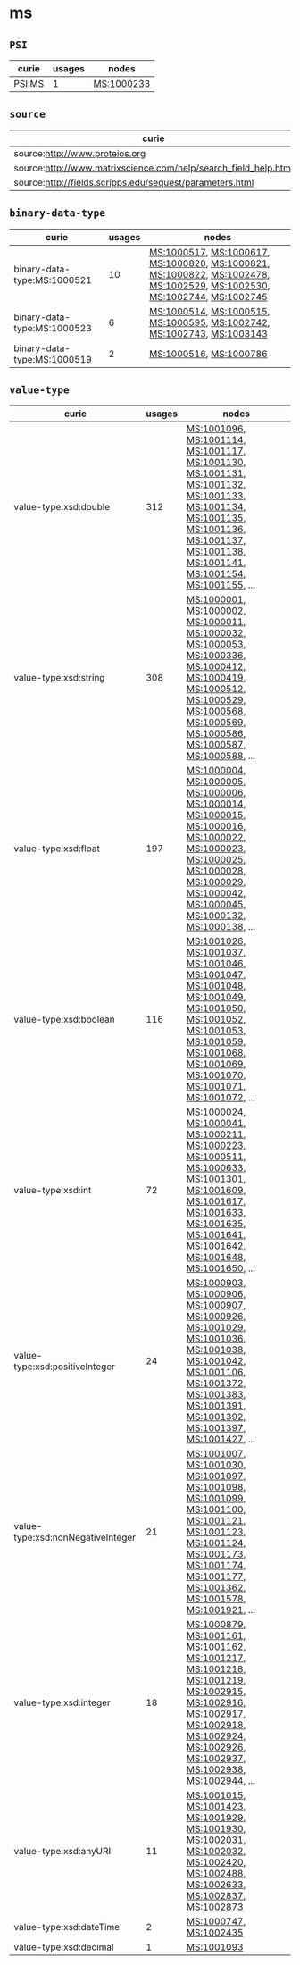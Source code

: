 # ms

## `PSI`

| curie   |   usages | nodes                                           |
|---------|----------|-------------------------------------------------|
| PSI:MS  |        1 | [MS:1000233](https://bioregistry.io/MS:1000233) |

## `source`

| curie                                                           |   usages | nodes                                           |
|-----------------------------------------------------------------|----------|-------------------------------------------------|
| source:http://www.proteios.org                                  |        1 | [MS:1000600](https://bioregistry.io/MS:1000600) |
| source:http://www.matrixscience.com/help/search_field_help.html |        1 | [MS:1002095](https://bioregistry.io/MS:1002095) |
| source:http://fields.scripps.edu/sequest/parameters.html        |        1 | [MS:1002096](https://bioregistry.io/MS:1002096) |

## `binary-data-type`

| curie                       |   usages | nodes                                                                                                                                                                                                                                                                                                                                                                                                                                                                                                    |
|-----------------------------|----------|----------------------------------------------------------------------------------------------------------------------------------------------------------------------------------------------------------------------------------------------------------------------------------------------------------------------------------------------------------------------------------------------------------------------------------------------------------------------------------------------------------|
| binary-data-type:MS:1000521 |       10 | [MS:1000517](https://bioregistry.io/MS:1000517), [MS:1000617](https://bioregistry.io/MS:1000617), [MS:1000820](https://bioregistry.io/MS:1000820), [MS:1000821](https://bioregistry.io/MS:1000821), [MS:1000822](https://bioregistry.io/MS:1000822), [MS:1002478](https://bioregistry.io/MS:1002478), [MS:1002529](https://bioregistry.io/MS:1002529), [MS:1002530](https://bioregistry.io/MS:1002530), [MS:1002744](https://bioregistry.io/MS:1002744), [MS:1002745](https://bioregistry.io/MS:1002745) |
| binary-data-type:MS:1000523 |        6 | [MS:1000514](https://bioregistry.io/MS:1000514), [MS:1000515](https://bioregistry.io/MS:1000515), [MS:1000595](https://bioregistry.io/MS:1000595), [MS:1002742](https://bioregistry.io/MS:1002742), [MS:1002743](https://bioregistry.io/MS:1002743), [MS:1003143](https://bioregistry.io/MS:1003143)                                                                                                                                                                                                     |
| binary-data-type:MS:1000519 |        2 | [MS:1000516](https://bioregistry.io/MS:1000516), [MS:1000786](https://bioregistry.io/MS:1000786)                                                                                                                                                                                                                                                                                                                                                                                                         |

## `value-type`

| curie                             |   usages | nodes                                                                                                                                                                                                                                                                                                                                                                                                                                                                                                                                                                                                                                                                                                                                                              |
|-----------------------------------|----------|--------------------------------------------------------------------------------------------------------------------------------------------------------------------------------------------------------------------------------------------------------------------------------------------------------------------------------------------------------------------------------------------------------------------------------------------------------------------------------------------------------------------------------------------------------------------------------------------------------------------------------------------------------------------------------------------------------------------------------------------------------------------|
| value-type:xsd:double             |      312 | [MS:1001096](https://bioregistry.io/MS:1001096), [MS:1001114](https://bioregistry.io/MS:1001114), [MS:1001117](https://bioregistry.io/MS:1001117), [MS:1001130](https://bioregistry.io/MS:1001130), [MS:1001131](https://bioregistry.io/MS:1001131), [MS:1001132](https://bioregistry.io/MS:1001132), [MS:1001133](https://bioregistry.io/MS:1001133), [MS:1001134](https://bioregistry.io/MS:1001134), [MS:1001135](https://bioregistry.io/MS:1001135), [MS:1001136](https://bioregistry.io/MS:1001136), [MS:1001137](https://bioregistry.io/MS:1001137), [MS:1001138](https://bioregistry.io/MS:1001138), [MS:1001141](https://bioregistry.io/MS:1001141), [MS:1001154](https://bioregistry.io/MS:1001154), [MS:1001155](https://bioregistry.io/MS:1001155), ... |
| value-type:xsd:string             |      308 | [MS:1000001](https://bioregistry.io/MS:1000001), [MS:1000002](https://bioregistry.io/MS:1000002), [MS:1000011](https://bioregistry.io/MS:1000011), [MS:1000032](https://bioregistry.io/MS:1000032), [MS:1000053](https://bioregistry.io/MS:1000053), [MS:1000336](https://bioregistry.io/MS:1000336), [MS:1000412](https://bioregistry.io/MS:1000412), [MS:1000419](https://bioregistry.io/MS:1000419), [MS:1000512](https://bioregistry.io/MS:1000512), [MS:1000529](https://bioregistry.io/MS:1000529), [MS:1000568](https://bioregistry.io/MS:1000568), [MS:1000569](https://bioregistry.io/MS:1000569), [MS:1000586](https://bioregistry.io/MS:1000586), [MS:1000587](https://bioregistry.io/MS:1000587), [MS:1000588](https://bioregistry.io/MS:1000588), ... |
| value-type:xsd:float              |      197 | [MS:1000004](https://bioregistry.io/MS:1000004), [MS:1000005](https://bioregistry.io/MS:1000005), [MS:1000006](https://bioregistry.io/MS:1000006), [MS:1000014](https://bioregistry.io/MS:1000014), [MS:1000015](https://bioregistry.io/MS:1000015), [MS:1000016](https://bioregistry.io/MS:1000016), [MS:1000022](https://bioregistry.io/MS:1000022), [MS:1000023](https://bioregistry.io/MS:1000023), [MS:1000025](https://bioregistry.io/MS:1000025), [MS:1000028](https://bioregistry.io/MS:1000028), [MS:1000029](https://bioregistry.io/MS:1000029), [MS:1000042](https://bioregistry.io/MS:1000042), [MS:1000045](https://bioregistry.io/MS:1000045), [MS:1000132](https://bioregistry.io/MS:1000132), [MS:1000138](https://bioregistry.io/MS:1000138), ... |
| value-type:xsd:boolean            |      116 | [MS:1001026](https://bioregistry.io/MS:1001026), [MS:1001037](https://bioregistry.io/MS:1001037), [MS:1001046](https://bioregistry.io/MS:1001046), [MS:1001047](https://bioregistry.io/MS:1001047), [MS:1001048](https://bioregistry.io/MS:1001048), [MS:1001049](https://bioregistry.io/MS:1001049), [MS:1001050](https://bioregistry.io/MS:1001050), [MS:1001052](https://bioregistry.io/MS:1001052), [MS:1001053](https://bioregistry.io/MS:1001053), [MS:1001059](https://bioregistry.io/MS:1001059), [MS:1001068](https://bioregistry.io/MS:1001068), [MS:1001069](https://bioregistry.io/MS:1001069), [MS:1001070](https://bioregistry.io/MS:1001070), [MS:1001071](https://bioregistry.io/MS:1001071), [MS:1001072](https://bioregistry.io/MS:1001072), ... |
| value-type:xsd:int                |       72 | [MS:1000024](https://bioregistry.io/MS:1000024), [MS:1000041](https://bioregistry.io/MS:1000041), [MS:1000211](https://bioregistry.io/MS:1000211), [MS:1000223](https://bioregistry.io/MS:1000223), [MS:1000511](https://bioregistry.io/MS:1000511), [MS:1000633](https://bioregistry.io/MS:1000633), [MS:1001301](https://bioregistry.io/MS:1001301), [MS:1001609](https://bioregistry.io/MS:1001609), [MS:1001617](https://bioregistry.io/MS:1001617), [MS:1001633](https://bioregistry.io/MS:1001633), [MS:1001635](https://bioregistry.io/MS:1001635), [MS:1001641](https://bioregistry.io/MS:1001641), [MS:1001642](https://bioregistry.io/MS:1001642), [MS:1001648](https://bioregistry.io/MS:1001648), [MS:1001650](https://bioregistry.io/MS:1001650), ... |
| value-type:xsd:positiveInteger    |       24 | [MS:1000903](https://bioregistry.io/MS:1000903), [MS:1000906](https://bioregistry.io/MS:1000906), [MS:1000907](https://bioregistry.io/MS:1000907), [MS:1000926](https://bioregistry.io/MS:1000926), [MS:1001029](https://bioregistry.io/MS:1001029), [MS:1001036](https://bioregistry.io/MS:1001036), [MS:1001038](https://bioregistry.io/MS:1001038), [MS:1001042](https://bioregistry.io/MS:1001042), [MS:1001106](https://bioregistry.io/MS:1001106), [MS:1001372](https://bioregistry.io/MS:1001372), [MS:1001383](https://bioregistry.io/MS:1001383), [MS:1001391](https://bioregistry.io/MS:1001391), [MS:1001392](https://bioregistry.io/MS:1001392), [MS:1001397](https://bioregistry.io/MS:1001397), [MS:1001427](https://bioregistry.io/MS:1001427), ... |
| value-type:xsd:nonNegativeInteger |       21 | [MS:1001007](https://bioregistry.io/MS:1001007), [MS:1001030](https://bioregistry.io/MS:1001030), [MS:1001097](https://bioregistry.io/MS:1001097), [MS:1001098](https://bioregistry.io/MS:1001098), [MS:1001099](https://bioregistry.io/MS:1001099), [MS:1001100](https://bioregistry.io/MS:1001100), [MS:1001121](https://bioregistry.io/MS:1001121), [MS:1001123](https://bioregistry.io/MS:1001123), [MS:1001124](https://bioregistry.io/MS:1001124), [MS:1001173](https://bioregistry.io/MS:1001173), [MS:1001174](https://bioregistry.io/MS:1001174), [MS:1001177](https://bioregistry.io/MS:1001177), [MS:1001362](https://bioregistry.io/MS:1001362), [MS:1001578](https://bioregistry.io/MS:1001578), [MS:1001921](https://bioregistry.io/MS:1001921), ... |
| value-type:xsd:integer            |       18 | [MS:1000879](https://bioregistry.io/MS:1000879), [MS:1001161](https://bioregistry.io/MS:1001161), [MS:1001162](https://bioregistry.io/MS:1001162), [MS:1001217](https://bioregistry.io/MS:1001217), [MS:1001218](https://bioregistry.io/MS:1001218), [MS:1001219](https://bioregistry.io/MS:1001219), [MS:1002915](https://bioregistry.io/MS:1002915), [MS:1002916](https://bioregistry.io/MS:1002916), [MS:1002917](https://bioregistry.io/MS:1002917), [MS:1002918](https://bioregistry.io/MS:1002918), [MS:1002924](https://bioregistry.io/MS:1002924), [MS:1002926](https://bioregistry.io/MS:1002926), [MS:1002937](https://bioregistry.io/MS:1002937), [MS:1002938](https://bioregistry.io/MS:1002938), [MS:1002944](https://bioregistry.io/MS:1002944), ... |
| value-type:xsd:anyURI             |       11 | [MS:1001015](https://bioregistry.io/MS:1001015), [MS:1001423](https://bioregistry.io/MS:1001423), [MS:1001929](https://bioregistry.io/MS:1001929), [MS:1001930](https://bioregistry.io/MS:1001930), [MS:1002031](https://bioregistry.io/MS:1002031), [MS:1002032](https://bioregistry.io/MS:1002032), [MS:1002420](https://bioregistry.io/MS:1002420), [MS:1002488](https://bioregistry.io/MS:1002488), [MS:1002633](https://bioregistry.io/MS:1002633), [MS:1002837](https://bioregistry.io/MS:1002837), [MS:1002873](https://bioregistry.io/MS:1002873)                                                                                                                                                                                                          |
| value-type:xsd:dateTime           |        2 | [MS:1000747](https://bioregistry.io/MS:1000747), [MS:1002435](https://bioregistry.io/MS:1002435)                                                                                                                                                                                                                                                                                                                                                                                                                                                                                                                                                                                                                                                                   |
| value-type:xsd:decimal            |        1 | [MS:1001093](https://bioregistry.io/MS:1001093)                                                                                                                                                                                                                                                                                                                                                                                                                                                                                                                                                                                                                                                                                                                    |

